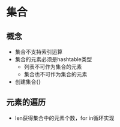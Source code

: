 # 集合
## 概念
- 集合不支持索引运算
- 集合的元素必须是hashtable类型
  - 列表不可作为集合的元素
  - 集合也不可作为集合的元素
- 创建集合{}
## 元素的遍历
- len获得集合中的元素个数，for in循环实现